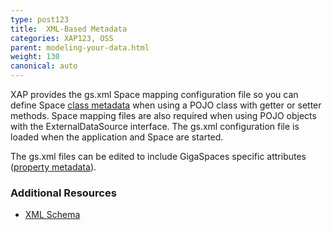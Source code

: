 ```yaml
---
type: post123
title:  XML-Based Metadata
categories: XAP123, OSS
parent: modeling-your-data.html
weight: 130
canonical: auto
---
```




XAP provides the gs.xml Space mapping configuration file so you can define Space [class metadata](./pojo-xml-metadata-class.html) when using a POJO class with getter or setter methods. Space mapping files are also required when using POJO objects with the ExternalDataSource interface. The gs.xml configuration file is loaded when the application and Space are started. 

The gs.xml files can be edited to include GigaSpaces specific attributes ([property metadata](./pojo-xml-metadata-attribute.html)).

### Additional Resources

- [XML Schema](/api_documentation/)



